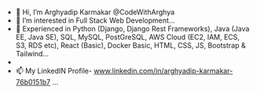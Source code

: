 - 👋 Hi, I’m Arghyadip Karmakar @CodeWithArghya
- 👀 I’m interested in Full Stack Web Development...
- 🌱 Experienced in Python (Django, Django Rest Frameworks), Java (Java EE, Java SE), SQL, MySQL, PostGreSQL, AWS Cloud (EC2, IAM, ECS, S3, RDS etc), React (Basic), Docker Basic, HTML, CSS, JS,  Bootstrap & Tailwind...
- 
- 📫 My LinkedIN Profile- www.linkedin.com/in/arghyadip-karmakar-76b0151b7 ...


